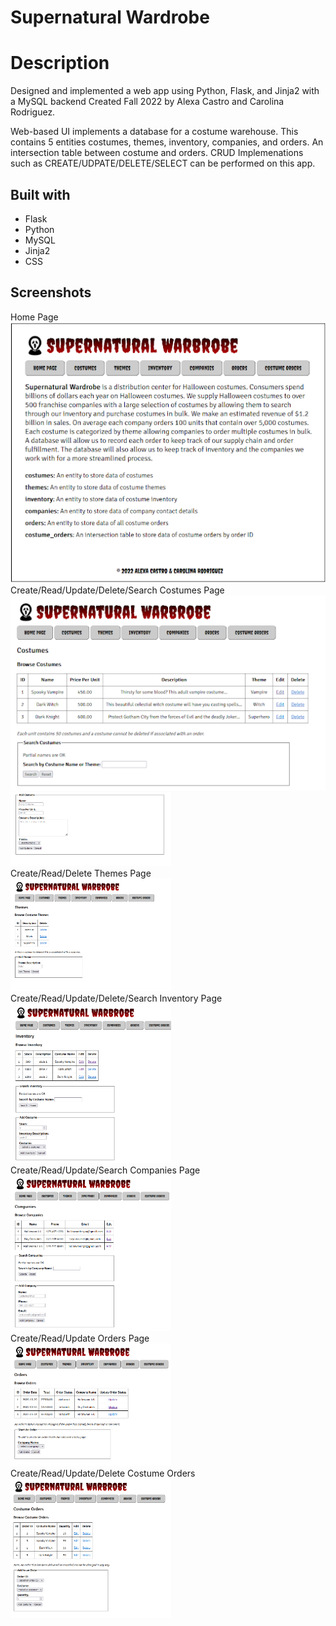 # Supernatural Wardrobe

# Description

Designed and implemented a web app using Python, Flask, and Jinja2 with a MySQL backend
Created Fall 2022 by Alexa Castro and Carolina Rodriguez.

Web-based UI implements a database for a costume warehouse. This contains 5 entities
costumes, themes, inventory, companies, and orders. An intersection table between costume
and orders. CRUD Implemenations such as CREATE/UDPATE/DELETE/SELECT can be performed 
on this app.

## Built with
- Flask
- Python
- MySQL
- Jinja2
- CSS

## Screenshots
<figcaption>Home Page</figcaption>
<img src="./screenshots/homepage.png">

<figcaption>Create/Read/Update/Delete/Search Costumes Page</figcaption>
<img src="./screenshots/ruds_costumes.png">
<img src="./screenshots/create_costume.png" width=51%>

<figcaption>Create/Read/Delete Themes Page</figcaption>
<img src="./screenshots/crd_themes.png" width=51%>

<figcaption>Create/Read/Update/Delete/Search Inventory Page</figcaption>
<img src="./screenshots/cruds_inventory.png" width=51%>

<figcaption>Create/Read/Update/Search Companies Page</figcaption>
<img src="./screenshots/crus_companies.png" width=51%>

<figcaption>Create/Read/Update Orders Page</figcaption>
<img src="./screenshots/cru_orders.png" width=51%>

<figcaption>Create/Read/Update/Delete Costume Orders</figcaption>
<img src="./screenshots/crud_costume_orders.png" width=51%>
